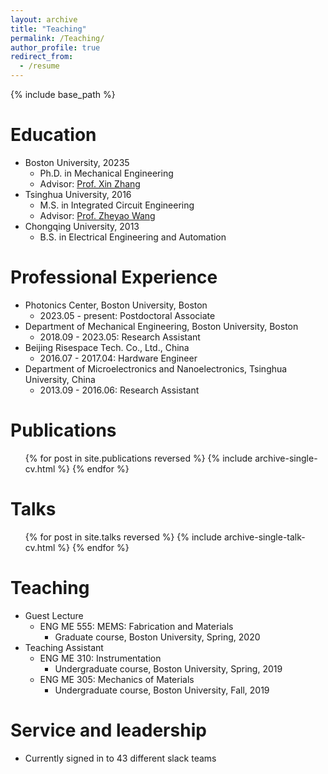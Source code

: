 ```yaml
---
layout: archive
title: "Teaching"
permalink: /Teaching/
author_profile: true
redirect_from:
  - /resume
---
```


{% include base_path %}

Education
======
* Boston University, 20235
  * Ph.D. in Mechanical Engineering
  * Advisor: [Prof. Xin Zhang](https://people.bu.edu/xinz/) 
* Tsinghua University, 2016
  * M.S. in Integrated Circuit Engineering
  * Advisor: [Prof. Zheyao Wang](http://main.ime.tsinghua.edu.cn/)
* Chongqing University, 2013
  * B.S. in Electrical Engineering and Automation


Professional Experience
======
* Photonics Center, Boston University, Boston
  * 2023.05 - present: Postdoctoral Associate
* Department of Mechanical Engineering, Boston University, Boston
  * 2018.09 - 2023.05: Research Assistant
* Beijing Risespace Tech. Co., Ltd., China
  * 2016.07 - 2017.04: Hardware Engineer
* Department of Microelectronics and Nanoelectronics, Tsinghua University, China
  * 2013.09 - 2016.06: Research Assistant
  

Publications
======
  <ul>{% for post in site.publications reversed %}
    {% include archive-single-cv.html %}
  {% endfor %}</ul>
  
Talks
======
  <ul>{% for post in site.talks reversed %}
    {% include archive-single-talk-cv.html  %}
  {% endfor %}</ul>
  
Teaching
======
* Guest Lecture
  * ENG ME 555: MEMS: Fabrication and Materials
    * Graduate course, Boston University, Spring, 2020
* Teaching Assistant
  * ENG ME 310: Instrumentation
    * Undergraduate course, Boston University, Spring, 2019
  * ENG ME 305: Mechanics of Materials
    * Undergraduate course, Boston University, Fall, 2019
  
Service and leadership
======
* Currently signed in to 43 different slack teams
